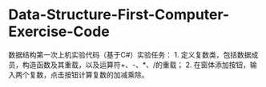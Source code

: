 # Data-Structure-First-Computer-Exercise-Code
数据结构第一次上机实验代码（基于C#）实验任务： 1. 定义复数类，包括数据成员，构造函数及其重载，以及运算符+、-、*、/的重载； 2. 在窗体添加按钮，输入两个复数，点击按钮计算复数的加减乘除。
